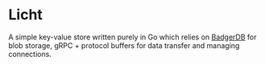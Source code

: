 # Licht
A simple key-value store written purely in Go which relies on [BadgerDB](https://github.com/dgraph-io/badger) for blob storage, gRPC + protocol buffers for data transfer and managing connections.
